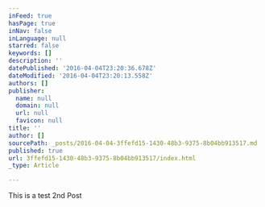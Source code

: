 ```yaml
---
inFeed: true
hasPage: true
inNav: false
inLanguage: null
starred: false
keywords: []
description: ''
datePublished: '2016-04-04T23:20:36.678Z'
dateModified: '2016-04-04T23:20:13.558Z'
authors: []
publisher:
  name: null
  domain: null
  url: null
  favicon: null
title: ''
author: []
sourcePath: _posts/2016-04-04-3ffefd15-1430-48b3-9375-8b04bb913517.md
published: true
url: 3ffefd15-1430-48b3-9375-8b04bb913517/index.html
_type: Article

---
```

This is a test 2nd Post